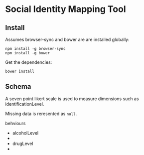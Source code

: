 
# Social Identity Mapping Tool


## Install

Assumes browser-sync and bower are are installed globally:

    npm install -g browser-sync
    npm install -g bower

Get the dependencies:

    bower install

## Schema

A seven point likert scale is used to measure dimensions such as identificationLevel. 

Missing data is reresented as `null`.

behviours

- alcoholLevel
- 
- drugLevel
- 

